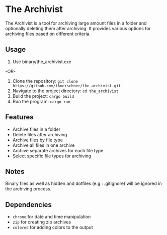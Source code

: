 # The Archivist

The Archivist is a tool for archiving large amount files in a folder and optionally deleting them after archiving. It provides various options for archiving files based on different criteria.

## Usage

1. Use binary/the_archivist.exe

-OR-

1. Clone the repository: `git clone https://github.com/tkuerschner/the_archivist.git`
2. Navigate to the project directory: `cd the_archivist`
3. Build the project: `cargo build`
4. Run the program: `cargo run`

## Features

- Archive files in a folder
- Delete files after archiving
- Archive files by file type
- Archive all files in one archive
- Archive separate archives for each file type
- Select specific file types for archiving

## Notes

Binary files as well as hidden and dotfiles (e.g.: .gitignore)  will be ignored in the archiving process.

## Dependencies

- `chrono` for date and time manipulation
- `zip` for creating zip archives
- `colored` for adding colors to the output


